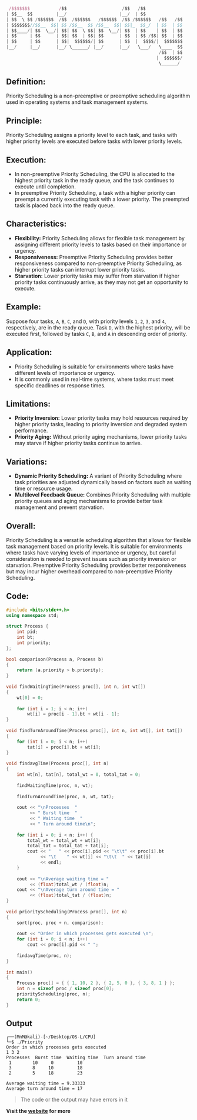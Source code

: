 ```jsx
 /$$$$$$$           /$$                     /$$   /$$                      /$$$$$$            /$$                       /$$           /$$ /$$                    
| $$__  $$         |__/                    |__/  | $$                     /$$__  $$          | $$                      | $$          | $$|__/                    
| $$  \ $$ /$$$$$$  /$$  /$$$$$$   /$$$$$$  /$$ /$$$$$$   /$$   /$$      | $$  \__/  /$$$$$$$| $$$$$$$   /$$$$$$   /$$$$$$$ /$$   /$$| $$ /$$ /$$$$$$$   /$$$$$$ 
| $$$$$$$//$$__  $$| $$ /$$__  $$ /$$__  $$| $$|_  $$_/  | $$  | $$      |  $$$$$$  /$$_____/| $$__  $$ /$$__  $$ /$$__  $$| $$  | $$| $$| $$| $$__  $$ /$$__  $$
| $$____/| $$  \__/| $$| $$  \ $$| $$  \__/| $$  | $$    | $$  | $$       \____  $$| $$      | $$  \ $$| $$$$$$$$| $$  | $$| $$  | $$| $$| $$| $$  \ $$| $$  \ $$
| $$     | $$      | $$| $$  | $$| $$      | $$  | $$ /$$| $$  | $$       /$$  \ $$| $$      | $$  | $$| $$_____/| $$  | $$| $$  | $$| $$| $$| $$  | $$| $$  | $$
| $$     | $$      | $$|  $$$$$$/| $$      | $$  |  $$$$/|  $$$$$$$      |  $$$$$$/|  $$$$$$$| $$  | $$|  $$$$$$$|  $$$$$$$|  $$$$$$/| $$| $$| $$  | $$|  $$$$$$$
|__/     |__/      |__/ \______/ |__/      |__/   \___/   \____  $$       \______/  \_______/|__/  |__/ \_______/ \_______/ \______/ |__/|__/|__/  |__/ \____  $$
                                                          /$$  | $$                                                                                     /$$  \ $$
                                                         |  $$$$$$/                                                                                    |  $$$$$$/
                                                          \______/                                                                                      \______/
```

## Definition:

Priority Scheduling is a non-preemptive or preemptive scheduling algorithm used in operating systems and task management systems.

## Principle:

Priority Scheduling assigns a priority level to each task, and tasks with higher priority levels are executed before tasks with lower priority levels.

## Execution:

- In non-preemptive Priority Scheduling, the CPU is allocated to the highest priority task in the ready queue, and the task continues to execute until completion.
- In preemptive Priority Scheduling, a task with a higher priority can preempt a currently executing task with a lower priority. The preempted task is placed back into the ready queue.

## Characteristics:

- **Flexibility:** Priority Scheduling allows for flexible task management by assigning different priority levels to tasks based on their importance or urgency.
- **Responsiveness:** Preemptive Priority Scheduling provides better responsiveness compared to non-preemptive Priority Scheduling, as higher priority tasks can interrupt lower priority tasks.
- **Starvation:** Lower priority tasks may suffer from starvation if higher priority tasks continuously arrive, as they may not get an opportunity to execute.

## Example:

Suppose four tasks, `A`, `B`, `C`, and `D`, with priority levels `1`, `2`, `3`, and `4`, respectively, are in the ready queue. Task `D`, with the highest priority, will be executed first, followed by tasks `C`, `B`, and `A` in descending order of priority.

## Application:

- Priority Scheduling is suitable for environments where tasks have different levels of importance or urgency.
- It is commonly used in real-time systems, where tasks must meet specific deadlines or response times.

## Limitations:

- **Priority Inversion:** Lower priority tasks may hold resources required by higher priority tasks, leading to priority inversion and degraded system performance.
- **Priority Aging:** Without priority aging mechanisms, lower priority tasks may starve if higher priority tasks continue to arrive.

## Variations:

- **Dynamic Priority Scheduling:** A variant of Priority Scheduling where task priorities are adjusted dynamically based on factors such as waiting time or resource usage.
- **Multilevel Feedback Queue:** Combines Priority Scheduling with multiple priority queues and aging mechanisms to provide better task management and prevent starvation.

## Overall:

Priority Scheduling is a versatile scheduling algorithm that allows for flexible task management based on priority levels. It is suitable for environments where tasks have varying levels of importance or urgency, but careful consideration is needed to prevent issues such as priority inversion or starvation. Preemptive Priority Scheduling provides better responsiveness but may incur higher overhead compared to non-preemptive Priority Scheduling.

## Code:

```C++
#include <bits/stdc++.h> 
using namespace std; 
  
struct Process { 
    int pid;
    int bt;
    int priority;
}; 
  
bool comparison(Process a, Process b) 
{ 
    return (a.priority > b.priority); 
} 
  
void findWaitingTime(Process proc[], int n, int wt[]) 
{ 
    wt[0] = 0; 
  
    for (int i = 1; i < n; i++) 
        wt[i] = proc[i - 1].bt + wt[i - 1]; 
} 
  
void findTurnAroundTime(Process proc[], int n, int wt[], int tat[]) 
{ 
    for (int i = 0; i < n; i++) 
        tat[i] = proc[i].bt + wt[i]; 
} 
  
void findavgTime(Process proc[], int n) 
{ 
    int wt[n], tat[n], total_wt = 0, total_tat = 0; 
  
    findWaitingTime(proc, n, wt); 
  
    findTurnAroundTime(proc, n, wt, tat); 
  
    cout << "\nProcesses  "
         << " Burst time  "
         << " Waiting time  "
         << " Turn around time\n"; 
  
    for (int i = 0; i < n; i++) { 
        total_wt = total_wt + wt[i]; 
        total_tat = total_tat + tat[i]; 
        cout << "   " << proc[i].pid << "\t\t" << proc[i].bt 
             << "\t    " << wt[i] << "\t\t  " << tat[i] 
             << endl; 
    } 
  
    cout << "\nAverage waiting time = "
         << (float)total_wt / (float)n; 
    cout << "\nAverage turn around time = "
         << (float)total_tat / (float)n; 
} 
  
void priorityScheduling(Process proc[], int n) 
{ 
    sort(proc, proc + n, comparison); 
  
    cout << "Order in which processes gets executed \n"; 
    for (int i = 0; i < n; i++) 
        cout << proc[i].pid << " "; 
  
    findavgTime(proc, n); 
} 
  
int main() 
{ 
    Process proc[] = { { 1, 10, 2 }, { 2, 5, 0 }, { 3, 8, 1 } }; 
    int n = sizeof proc / sizeof proc[0]; 
    priorityScheduling(proc, n); 
    return 0; 
}
```

## Output

```console
┌──(MnM@kali)-[~/Desktop/OS-L/CPU]
└─$ ./Priority
Order in which processes gets executed 
1 3 2 
Processes  Burst time  Waiting time  Turn around time
 1        10     0         10
 3        8     10         18
 2        5     18         23

Average waiting time = 9.33333
Average turn around time = 17
```

> The code or the output may have errors in it

**Visit the [website](https://www.geeksforgeeks.org/program-for-priority-cpu-scheduling-set-1/) for more**
